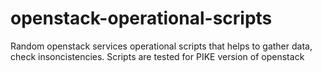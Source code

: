 # openstack-operational-scripts
Random openstack services operational scripts that helps to gather data, check insoncistencies.
Scripts are tested for PIKE version of openstack
